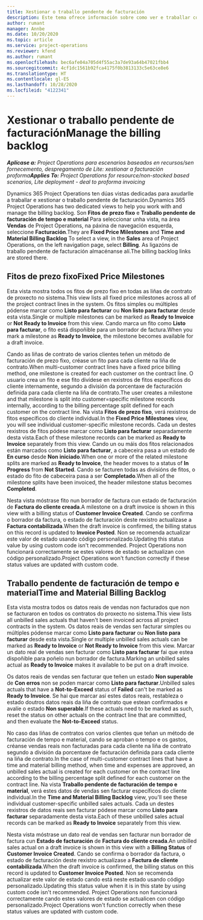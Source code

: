 ```yaml
---
title: Xestionar o traballo pendente de facturación
description: Este tema ofrece información sobre como ver e traballar co traballo pendente de facturación en Project Operations.
author: rumant
manager: Annbe
ms.date: 10/20/2020
ms.topic: article
ms.service: project-operations
ms.reviewer: kfend
ms.author: rumant
ms.openlocfilehash: bec6afe04a705d4f55ac3a7de93a64b47021fbb4
ms.sourcegitcommit: 4cf1dc1561b92fca4175f0b3813133c5e63ce8e6
ms.translationtype: HT
ms.contentlocale: gl-ES
ms.lasthandoff: 10/28/2020
ms.locfileid: "4122341"
---
```

# <a name="manage-the-billing-backlog"></a><span data-ttu-id="d27b5-103">Xestionar o traballo pendente de facturación</span><span class="sxs-lookup"><span data-stu-id="d27b5-103">Manage the billing backlog</span></span>

<span data-ttu-id="d27b5-104">_**Aplícase a:** Project Operations para escenarios baseados en recursos/sen fornecemento, despregamento de Lite: xestionar a facturación proforma_</span><span class="sxs-lookup"><span data-stu-id="d27b5-104">_**Applies To:** Project Operations for resource/non-stocked based scenarios, Lite deployment - deal to proforma invoicing_</span></span>

<span data-ttu-id="d27b5-105">Dynamics 365 Project Operations ten dúas vistas dedicadas para axudarlle a traballar e xestionar o traballo pendente de facturación.</span><span class="sxs-lookup"><span data-stu-id="d27b5-105">Dynamics 365 Project Operations has two dedicated views to help you work with and manage the billing backlog.</span></span> <span data-ttu-id="d27b5-106">Son **Fitos de prezo fixo** e **Traballo pendente de facturación de tempo e material** Para seleccionar unha vista, na área **Vendas** de Project Operations, na páxina de navegación esquerda, seleccione **Facturación**.</span><span class="sxs-lookup"><span data-stu-id="d27b5-106">They are **Fixed Price Milestones** and **Time and Material Billing Backlog** To select a view, in the **Sales** area of Project Operations, on the left navigation page, select **Billing**.</span></span> <span data-ttu-id="d27b5-107">As ligazóns de traballo pendente de facturación almacénanse alí.</span><span class="sxs-lookup"><span data-stu-id="d27b5-107">The billing backlog links are stored there.</span></span>

## <a name="fixed-price-milestones"></a><span data-ttu-id="d27b5-108">Fitos de prezo fixo</span><span class="sxs-lookup"><span data-stu-id="d27b5-108">Fixed Price Milestones</span></span>

<span data-ttu-id="d27b5-109">Esta vista mostra todos os fitos de prezo fixo en todas as liñas de contrato de proxecto no sistema.</span><span class="sxs-lookup"><span data-stu-id="d27b5-109">This view lists all fixed price milestones across all of the project contract lines in the system.</span></span> <span data-ttu-id="d27b5-110">Os fitos simples ou múltiples pódense marcar como **Listo para facturar** ou **Non listo para facturar** desde esta vista.</span><span class="sxs-lookup"><span data-stu-id="d27b5-110">Single or multiple milestones can be marked as **Ready to Invoice** or **Not Ready to Invoice** from this view.</span></span> <span data-ttu-id="d27b5-111">Cando marca un fito como **Listo para facturar**, o fito está dispoñible para un borrador de factura.</span><span class="sxs-lookup"><span data-stu-id="d27b5-111">When you mark a milestone as **Ready to Invoice**, the milestone becomes available for a draft invoice.</span></span>

<span data-ttu-id="d27b5-112">Cando as liñas de contrato de varios clientes teñen un método de facturación de prezo fixo, créase un fito para cada cliente na liña de contrato.</span><span class="sxs-lookup"><span data-stu-id="d27b5-112">When multi-customer contract lines have a fixed price billing method, one milestone is created for each customer on the contract line.</span></span> <span data-ttu-id="d27b5-113">O usuario crea un fito e ese fito divídese en rexistros de fitos específicos do cliente internamente, segundo a división da porcentaxe de facturación definida para cada cliente na liña de contrato.</span><span class="sxs-lookup"><span data-stu-id="d27b5-113">The user creates a milestone and that milestone is split into customer=specific milestone records internally, according to the billing percentage split defined for each customer on the contract line.</span></span> <span data-ttu-id="d27b5-114">Na vista **Fitos de prezo fixo**, verá rexistros de fitos específicos do cliente individual.</span><span class="sxs-lookup"><span data-stu-id="d27b5-114">In the **Fixed Price Milestones** view, you will see individual customer-specific milestone records.</span></span> <span data-ttu-id="d27b5-115">Cada un destes rexistros de fitos pódese marcar como **Listo para facturar** separadamente desta vista.</span><span class="sxs-lookup"><span data-stu-id="d27b5-115">Each of these milestone records can be marked as **Ready to Invoice** separately from this view.</span></span> <span data-ttu-id="d27b5-116">Cando un ou máis dos fitos relacionados están marcados como **Listo para facturar**, a cabeceira pasa a un estado de **En curso** desde **Non iniciado**.</span><span class="sxs-lookup"><span data-stu-id="d27b5-116">When one or more of the related milestone splits are marked as **Ready to Invoice**, the header moves to a status of **In Progress** from **Not Started**.</span></span> <span data-ttu-id="d27b5-117">Cando se facturen todas as divisións de fitos, o estado do fito de cabeceira pasa a ser **Completado**.</span><span class="sxs-lookup"><span data-stu-id="d27b5-117">When all of the milestone splits have been invoiced, the header milestone status becomes **Completed**.</span></span>

<span data-ttu-id="d27b5-118">Nesta vista móstrase fito nun borrador de factura cun estado de facturación de **Factura do cliente creada**.</span><span class="sxs-lookup"><span data-stu-id="d27b5-118">A milestone on a draft invoice is shown in this view with a billing status of **Customer Invoice Created**.</span></span> <span data-ttu-id="d27b5-119">Cando se confirma o borrador da factura, o estado de facturación deste rexistro actualízase a **Factura contabilizada**.</span><span class="sxs-lookup"><span data-stu-id="d27b5-119">When the draft invoice is confirmed, the billing status on this record is updated to **Invoice Posted**.</span></span> <span data-ttu-id="d27b5-120">Non se recomenda actualizar este valor de estado usando código personalizado.</span><span class="sxs-lookup"><span data-stu-id="d27b5-120">Updating this status value by using custom code isn't recommended.</span></span> <span data-ttu-id="d27b5-121">Project Operations non funcionará correctamente se estes valores de estado se actualizan con código personalizado.</span><span class="sxs-lookup"><span data-stu-id="d27b5-121">Project Operations won't function correctly if these status values are updated with custom code.</span></span>

## <a name="time-and-material-billing-backlog"></a><span data-ttu-id="d27b5-122">Traballo pendente de facturación de tempo e material</span><span class="sxs-lookup"><span data-stu-id="d27b5-122">Time and Material Billing Backlog</span></span>

<span data-ttu-id="d27b5-123">Esta vista mostra todos os datos reais de vendas non facturados que non se facturaron en todos os contratos do proxecto no sistema.</span><span class="sxs-lookup"><span data-stu-id="d27b5-123">This view lists all unbilled sales actuals that haven't been invoiced across all project contracts in the system.</span></span> <span data-ttu-id="d27b5-124">Os datos reais de vendas sen facturar simples ou múltiples pódense marcar como **Listo para facturar** ou **Non listo para facturar** desde esta vista.</span><span class="sxs-lookup"><span data-stu-id="d27b5-124">Single or multiple unbilled sales actuals can be marked as **Ready to Invoice** or **Not Ready to Invoice** from this view.</span></span> <span data-ttu-id="d27b5-125">Marcar un dato real de vendas sen facturar como **Listo para facturar** fai que estea dispoñible para poñelo nun borrador de factura.</span><span class="sxs-lookup"><span data-stu-id="d27b5-125">Marking an unbilled sales actual as **Ready to Invoice** makes it available to be put on a draft invoice.</span></span>

<span data-ttu-id="d27b5-126">Os datos reais de vendas sen facturar que teñen un estado **Non superable** de **Con erros** non se poden marcar como **Listo para facturar**.</span><span class="sxs-lookup"><span data-stu-id="d27b5-126">Unbilled sales actuals that have a **Not-to-Exceed** status of **Failed** can't be marked as **Ready to Invoice**.</span></span> <span data-ttu-id="d27b5-127">Se hai que marcar así estes datos reais, restableza o estado doutros datos reais da liña de contrato que estean confirmados e avalíe o estado **Non superable**.</span><span class="sxs-lookup"><span data-stu-id="d27b5-127">If these actuals need to be marked as such, reset the status on other actuals on the contract line that are committed, and then evaluate the **Not-to-Exceed** status.</span></span>

<span data-ttu-id="d27b5-128">No caso das liñas de contratos con varios clientes que teñan un método de facturación de tempo e material, cando se aproban o tempo e os gastos, créanse vendas reais non facturadas para cada cliente na liña de contrato segundo a división da porcentaxe de facturación definida para cada cliente na liña de contrato.</span><span class="sxs-lookup"><span data-stu-id="d27b5-128">In the case of multi-customer contract lines that have a time and material billing method, when time and expenses are approved, an unbilled sales actual is created for each customer on the contract line according to the billing percentage split defined for each customer on the contract line.</span></span> <span data-ttu-id="d27b5-129">Na vista **Traballo pendente de facturación de tempo e material**, verá estes datos de vendas sen facturar específicos do cliente individual.</span><span class="sxs-lookup"><span data-stu-id="d27b5-129">In the **Time and Material Billing Backlog** view, you'll see these individual customer-specific unbilled sales actuals.</span></span> <span data-ttu-id="d27b5-130">Cada un destes rexistros de datos reais sen facturar pódese marcar como **Listo para facturar** separadamente desta vista.</span><span class="sxs-lookup"><span data-stu-id="d27b5-130">Each of these unbilled sales actual records can be marked as **Ready to Invoice** separately from this view.</span></span>

<span data-ttu-id="d27b5-131">Nesta vista móstrase un dato real de vendas sen facturar nun borrador de factura cun **Estado de facturación** de **Factura do cliente creada**.</span><span class="sxs-lookup"><span data-stu-id="d27b5-131">An unbilled sales actual on a draft invoice is shown in this view with a **Billing Status** of **Customer Invoice Created**.</span></span> <span data-ttu-id="d27b5-132">Cando se confirma o borrador da factura, o estado de facturación deste rexistro actualízase a **Factura de cliente contabilizada**.</span><span class="sxs-lookup"><span data-stu-id="d27b5-132">When the draft invoice is confirmed, the billing status on this record is updated to **Customer Invoice Posted**.</span></span> <span data-ttu-id="d27b5-133">Non se recomenda actualizar este valor de estado cando está neste estado usando código personalizado.</span><span class="sxs-lookup"><span data-stu-id="d27b5-133">Updating this status value when it is in this state by using custom code isn't recommended.</span></span> <span data-ttu-id="d27b5-134">Project Operations non funcionará correctamente cando estes valores de estado se actualicen con código personalizado.</span><span class="sxs-lookup"><span data-stu-id="d27b5-134">Project Operations won't function correctly when these status values are updated with custom code.</span></span>
